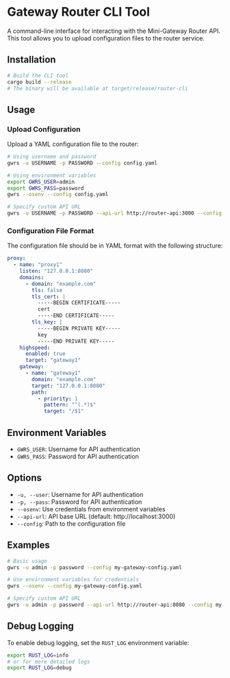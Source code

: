# Gateway Router CLI Tool

A command-line interface for interacting with the Mini-Gateway Router API. This tool allows you to upload configuration files to the router service.

## Installation

```bash
# Build the CLI tool
cargo build --release
# The binary will be available at target/release/router-cli
```

## Usage

### Upload Configuration

Upload a YAML configuration file to the router:

```bash
# Using username and password
gwrs -u USERNAME -p PASSWORD --config config.yaml

# Using environment variables
export GWRS_USER=admin
export GWRS_PASS=password
gwrs --osenv --config config.yaml

# Specify custom API URL
gwrs -u USERNAME -p PASSWORD --api-url http://router-api:3000 --config config.yaml
```

### Configuration File Format

The configuration file should be in YAML format with the following structure:

```yaml
proxy:
  - name: "proxy1"
    listen: "127.0.0.1:8080"
    domains:
      - domain: "example.com"
        tls: false
        tls_cert: |
          -----BEGIN CERTIFICATE-----
          cert
          -----END CERTIFICATE-----
        tls_key: |
          -----BEGIN PRIVATE KEY-----
          key
          -----END PRIVATE KEY-----
    highspeed:
      enabled: true
      target: "gateway1"
    gateway:
      - name: "gateway1"
        domain: "example.com"
        target: "127.0.0.1:8080"
        path:
          - priority: 1
            pattern: "^(.*)$"
            target: "/$1"
```

## Environment Variables

- `GWRS_USER`: Username for API authentication
- `GWRS_PASS`: Password for API authentication

## Options

- `-u, --user`: Username for API authentication
- `-p, --pass`: Password for API authentication
- `--osenv`: Use credentials from environment variables
- `--api-url`: API base URL (default: http://localhost:3000)
- `--config`: Path to the configuration file

## Examples

```bash
# Basic usage
gwrs -u admin -p password --config my-gateway-config.yaml

# Use environment variables for credentials
gwrs --osenv --config my-gateway-config.yaml

# Specify custom API URL
gwrs -u admin -p password --api-url http://router-api:8080 --config my-gateway-config.yaml
```

## Debug Logging

To enable debug logging, set the `RUST_LOG` environment variable:

```bash
export RUST_LOG=info
# or for more detailed logs
export RUST_LOG=debug
```
